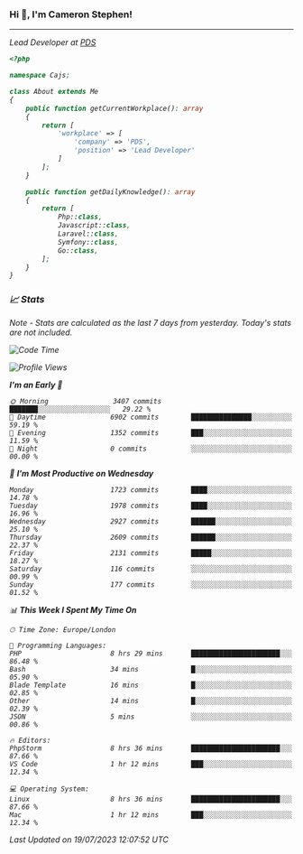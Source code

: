 ### Hi 👋, I'm Cameron Stephen!
<hr>
<p><em>Lead Developer at <a href="https://prindatasolutions.co.uk">PDS</a></p>


```php
<?php

namespace Cajs;

class About extends Me
{
    public function getCurrentWorkplace(): array
    {
        return [
            'workplace' => [
                'company' => 'PDS',
                'position' => 'Lead Developer'
            ]
        ];
    }

    public function getDailyKnowledge(): array
    {
        return [
            Php::class,
            Javascript::class,
            Laravel::class,
            Symfony::class,
            Go::class,
        ];
    }
}
```

### 📈 Stats
<p><em>Note - Stats are calculated as the last 7 days from yesterday. Today's stats are not included.</em></p>


<!--START_SECTION:waka-->
![Code Time](http://img.shields.io/badge/Code%20Time-3%2C462%20hrs%2015%20mins-blue)

![Profile Views](http://img.shields.io/badge/Profile%20Views-13-blue)

**I'm an Early 🐤** 

```text
🌞 Morning                3407 commits        ███████░░░░░░░░░░░░░░░░░░   29.22 % 
🌆 Daytime                6902 commits        ███████████████░░░░░░░░░░   59.19 % 
🌃 Evening                1352 commits        ███░░░░░░░░░░░░░░░░░░░░░░   11.59 % 
🌙 Night                  0 commits           ░░░░░░░░░░░░░░░░░░░░░░░░░   00.00 % 
```
📅 **I'm Most Productive on Wednesday** 

```text
Monday                   1723 commits        ████░░░░░░░░░░░░░░░░░░░░░   14.78 % 
Tuesday                  1978 commits        ████░░░░░░░░░░░░░░░░░░░░░   16.96 % 
Wednesday                2927 commits        ██████░░░░░░░░░░░░░░░░░░░   25.10 % 
Thursday                 2609 commits        ██████░░░░░░░░░░░░░░░░░░░   22.37 % 
Friday                   2131 commits        █████░░░░░░░░░░░░░░░░░░░░   18.27 % 
Saturday                 116 commits         ░░░░░░░░░░░░░░░░░░░░░░░░░   00.99 % 
Sunday                   177 commits         ░░░░░░░░░░░░░░░░░░░░░░░░░   01.52 % 
```


📊 **This Week I Spent My Time On** 

```text
🕑︎ Time Zone: Europe/London

💬 Programming Languages: 
PHP                      8 hrs 29 mins       ██████████████████████░░░   86.48 % 
Bash                     34 mins             █░░░░░░░░░░░░░░░░░░░░░░░░   05.90 % 
Blade Template           16 mins             █░░░░░░░░░░░░░░░░░░░░░░░░   02.85 % 
Other                    14 mins             █░░░░░░░░░░░░░░░░░░░░░░░░   02.39 % 
JSON                     5 mins              ░░░░░░░░░░░░░░░░░░░░░░░░░   00.86 % 

🔥 Editors: 
PhpStorm                 8 hrs 36 mins       ██████████████████████░░░   87.66 % 
VS Code                  1 hr 12 mins        ███░░░░░░░░░░░░░░░░░░░░░░   12.34 % 

💻 Operating System: 
Linux                    8 hrs 36 mins       ██████████████████████░░░   87.66 % 
Mac                      1 hr 12 mins        ███░░░░░░░░░░░░░░░░░░░░░░   12.34 % 
```


 Last Updated on 19/07/2023 12:07:52 UTC
<!--END_SECTION:waka-->

